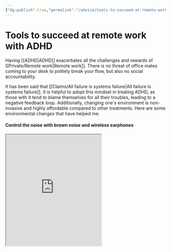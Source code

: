 ```yaml
---
{"dg-publish":true,"permalink":"/advice/tools-to-succeed-at-remote-work-with-adhd/","tags":["advice"]}
---
```


# Tools to succeed at remote work with ADHD  

Having [[ADHD\|ADHD]] exacerbates all the challenges and rewards of [[Private/Remote work\|Remote work]]. There is no threat of office mates coming to your desk to politely break your flow, but also no social accountability.

It has been said that [[Claims/All failure is systems failure\|All failure is systems failure]]. It is helpful to adopt this mindset in treating ADHD, as those with it tend to blame themselves for all their troubles, leading to a negative feedback loop. Additionally, changing one's environment is non-invasive and highly affordable compared to other treatments. Here are some environmental changes that have helped me.

#### Control the noise with brown noise and wireless earphones

<iframe src="https://mynoise.net/NoiseMachines/propellerNoiseGenerator.php" height="350" />

I have found that I become distracted by noise around me - typically nearby conversations when I'm in the office, or barking dogs and nearby phone calls when at home.

Attempting to fix this by listening to music results in me being significantly less productive, as I find myself distracted by Liking music tracks, fussing with playlists, skipping to next track when the current track becomes slightly too uninteresting.

Attempting again to fix this by using [[Noise cancellation\|noise cancelling]] headphones causes me to be distracted by the sounds of my own body - I'm suddenly able to hear my own heartbeat, very small movements, even [[Private/headphone cable noise\|headphone cable noise]] if I'm using wired headphones. 

Many with ADHD have [reported](https://twitter.com/hiangelali/status/1574328682751356928) being able to be more productive in the dull roar of air travel[^1], and I've also found this to be true. A researcher, [[Private/Goran Suderland\|Göran Söderlund]], has done 15 studies of white noise on people with ADHD and has found people with ADHD perform better on memory and language tasks. Söderlund theorizes that in people with ADHD, listening to broadband noise somehow causes the brain to mimic the effects of dopamine.[^2] It is too expensive to book a plane ticket every time you need to be productive, but using a [[Private/white noise\|brown noise]]  app is free. [Mynoise.net](https://mynoise.net/) is a free web app to generate noise, with a section specifically for ADHD. I've found the [B-17 flying fortress](https://mynoise.net/NoiseMachines/propellerNoiseGenerator.php) preset to suit me well, and is the example you see above.

As for wireless earphones and headphones, I am using [[Gear/Samsung Buds 2\|Samsung Buds 2]] and [[Gear/Sony WH-1000XM3\|Sony WH-1000XM3]].

#### Interrupt-proof your thoughts by writing in a journal

ADHDers have many thoughts that can feel like they have nowhere to go. Additionally, they are fragile, and a slight interruption can cause your thoughts to shatter. By writing them down, they are given a chance to endure and become something more useful.

Additionally, if you use an app for your journal, the act of typing into the app can act as a kind of *stimming*, particularly on a [[Private/Mechanical keyboard\|Mechanical keyboard]]. The resulting writing can be used for reflection, documentation, task management and many other things.

#### Use an outliner for super-organisation

[[outlining app\|Outliners]] are distinct from note taking apps by treating all writing as Bullet Points that can be infinitely nested. This suits ADHDers in a number of ways:

Outlines are highly rearrangeable. Unlike conventional Documents in word processing applications like Google Docs and Evernote and Obsidian, Outliners expect you to rearrange and reorganise your writing heavily. An outliner's bullet points can be clicked and dragged and rearranged much more easily. This suits ADHDers whose thoughts are chaotic and go into many tangents.

Outlines are focusable. On writing a chaotic chain of thought, an outliner allows the user to choose any bullet point to focus on, hiding all others.

I recommend [[Private/Logseq\|Logseq]] as a privacy focused and free outliner. In the past I have used [[Private/Workflowy\|Workflowy]] and [[Private/Dynalist\|Dynalist]], but I feel Logseq is easily superior. [[Private/Tana Inc\|Tana Inc]] is another outliner that is highly acclaimed, but not privacy focused.

[^1]: [Washington Post 2022-11-14](https://www.washingtonpost.com/wellness/2022/11/14/brown-noise-adhd-focus/) For some with ADHD, the low rumble of brown noise quiets the brain
[^2]: [PubMed](https://pubmed.ncbi.nlm.nih.gov/17683456/) Listen to the noise: noise is beneficial for cognitive performance in ADHD 